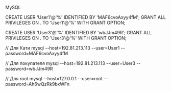 MySQL

CREATE USER 'User1'@'%' IDENTIFIED BY 'MAF6cvoAxyy4fM';
GRANT ALL PRIVILEGES ON *.* TO 'User1'@'%' WITH GRANT OPTION;

CREATE USER 'User3'@'%' IDENTIFIED BY 'wbJJm49R';
GRANT ALL PRIVILEGES ON *.* TO 'User3'@'%' WITH GRANT OPTION;

// Для Кати
mysql --host=192.81.213.113 --user=User1 --password=MAF6cvoAxyy4fM

// Для покупателя
mysql --host=192.81.213.113 --user=User3 --password=wbJJm49R

// Для root
mysql --host=127.0.0.1 --user=root --password=Ah6wQzRk9bxWFn